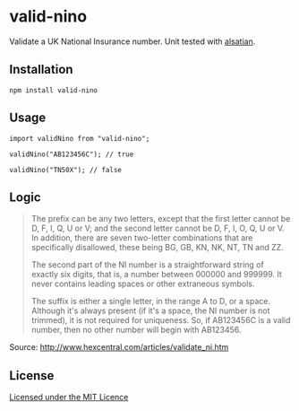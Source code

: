 # valid-nino

Validate a UK National Insurance number. Unit tested with [alsatian](https://github.com/alsatian-test/alsatian).

## Installation

    npm install valid-nino

## Usage

    import validNino from "valid-nino";

    validNino("AB123456C"); // true
    
    validNino("TN50X"); // false

## Logic

> The prefix can be any two letters, except that the first letter cannot be D, F, I, Q, U or V; and the second letter cannot be D, F, I, O, Q, U or V. In addition, there are seven two-letter combinations that are specifically disallowed, these being BG, GB, KN, NK, NT, TN and ZZ.
>
> The second part of the NI number is a straightforward string of exactly six digits, that is, a number between 000000 and 999999. It never contains leading spaces or other extraneous symbols.
>
> The suffix is either a single letter, in the range A to D, or a space. Although it's always present (if it's a space, the NI number is not trimmed), it is not required for uniqueness. So, if AB123456C is a valid number, then no other number will begin with AB123456.

Source: http://www.hexcentral.com/articles/validate_ni.htm

## License

[Licensed under the MIT Licence](LICENSE)